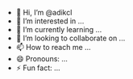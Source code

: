 - 👋 Hi, I’m @adikcl
- 👀 I’m interested in ...
- 🌱 I’m currently learning ...
- 💞️ I’m looking to collaborate on ...
- 📫 How to reach me ...
- 😄 Pronouns: ...
- ⚡ Fun fact: ...

<!---
adikcl/adikcl is a ✨ special ✨ repository because its `README.md` (this file) appears on your GitHub profile.
You can click the Preview link to take a look at your changes.
--->


